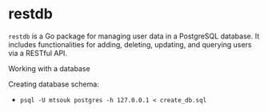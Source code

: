 # restdb

`restdb` is a Go package for managing user data in a PostgreSQL database. It includes functionalities for adding, deleting, updating, and querying users via a RESTful API.

Working with a database

Creating database schema:
- `psql -U mtsouk postgres -h 127.0.0.1 < create_db.sql`